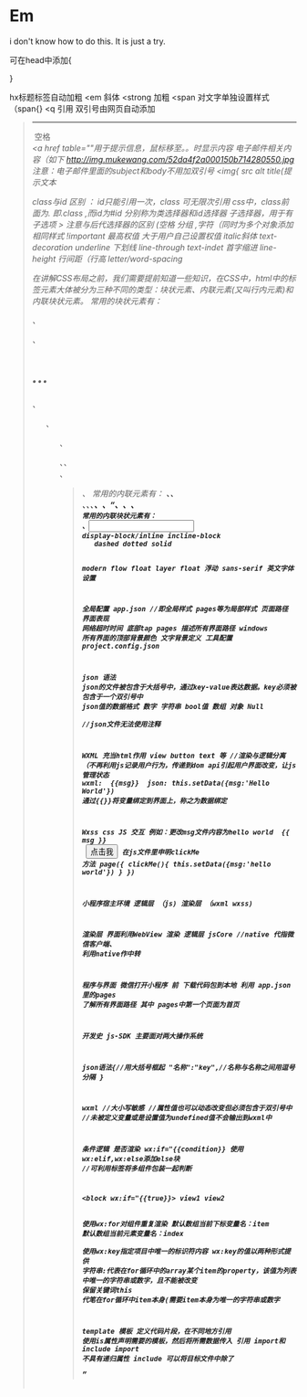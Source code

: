 # Em
i don't know how to do this. It is just a try.

可在head中添加{
<title>...</title>
<script>...</script>
<meta>
<style>...</style>
<link>
}

hx标题标签自动加粗
<em 斜体
<strong 加粗
<span 对文字单独设置样式 （span{}
<q 引用 双引号由网页自动添加
<blockquote 长文本引用
空标签 <br /> <hr /> <img />
空格 &nbsp;
<address 地址标签
<code 引用代码
<pre 引用大段代码 内可保留空格和换行符
<div
<table{
tbody
caption标签，为表格添加标题和摘要
<table summary=  摘要
}

<a href table=""用于提示信息，鼠标移至。。时显示内容
电子邮件相关内容（如下
http://img.mukewang.com/52da4f2a000150b714280550.jpg
注意：电子邮件里面的subject和body不用加双引号
<img{
src alt title(提示文本

<form method="post/get" action="" 表单
<input   type="text/ password/ textarea/        name=" " value="网页中的提示内容"
        type="radio(单选框） checkbox(复选框）  selected="selected"
      multiple="multiple"
    type="submit reset
    placeholder 提供可描述输入字段预期值的提示信息（hint）。
该提示会在输入字段为空时显示，并会在字段获得焦点时消失  
   <lable 标签 
  
css
<link href="style.css" rel="stylesheet" type="text/css" />
class与id 区别 ： id只能引用一次，class 可无限次引用
css中，class前面为. 即.class ,而id为#id     分别称为类选择器和id选择器
子选择器，用于有子选项 >
注意与后代选择器的区别  (空格
分组 ,字符（同时为多个对象添加相同样式
!important 最高权值   大于用户自己设置权值
italic斜体  text-decoration   underline 下划线 line-through
text-indet 首字缩进
line-height 行间距（行高
letter/word-spacing

在讲解CSS布局之前，我们需要提前知道一些知识，在CSS中，html中的标签元素大体被分为三种不同的类型：块状元素、内联元素(又叫行内元素)和内联块状元素。
常用的块状元素有：
<div>、<p>、<h1>...<h6>、<ol>、<ul>、<dl>、<table>、<address>、<blockquote> 、<form>
常用的内联元素有：
<a>、<span>、<br>、<i>、<em>、<strong>、<label>、<q>、<var>、<cite>、<code>
常用的内联块状元素有：
<img>、<input>
display-block/inline incline-block
   dashed dotted solid
        
modern flow float layer
float 浮动
sans-serif 英文字体设置









全局配置 app.json   //即全局样式 pages等为局部样式
        页面路径 界面表现 网络超时时间 底部tap
        pages 描述所有界面路径
        windows 所有界面的顶部背景颜色 文字背景定义
工具配置 project.config.json

json 语法
        json的文件被包含于大括号中，通过key-value表达数据。key必须被包含于一个双引号中
   json值的数据格式
   数字
   字符串
   bool值
   数组
   对象
   Null   
   //json文件无法使用注释
   
WXML  充当html作用
        view button text 等
   //渲染与逻辑分离 （不再利用js记录用户行为，传递到dom api引起用户界面改变，让js管理状态
 wxml:   <text> {{msg}} </text>
 json:  this.setData({msg:'Hello World'})
 通过{{}}将变量绑定到界面上，称之为数据绑定
 
 Wxss css 
 JS 交互
 例如：更改msg文件内容为hello world
 <view> {{ msg }} </view>
 <button bindtap="clickMe">点击我</button>
 在js文件里申明clickMe 方法
 page({
        clickMe(){
        this.setData({msg:'hello world'})
        }
      })
      
      
小程序宿主环境 
逻辑层 （js)
渲染层 （wxml wxss)

渲染层 界面利用WebView 渲染
逻辑层 jsCore                     //native 代指微信客户端、
利用native作中转

程序与界面 
微信打开小程序 前 下载代码包到本地
利用 app.json 里的pages 了解所有界面路径
        其中 pages中第一个页面为首页
        
开发史
js-SDK
主要面对两大操作系统

json语法{//用大括号框起
"名称":"key",//名称与名称之间用逗号分隔
}

wxml 
//大小写敏感
//属性值也可以动态改变但必须包含于双引号中
//未被定义变量或是设置值为undefined值不会输出到wxml中

条件逻辑
        是否渲染 wx:if="{{condition}}
    使用wx:elif,wx:else添加else块
        //可利用标签将多组件包装一起判断
        
<block wx:if="{{true}}>
              <view>view1</view>
              <view>view2</view>
</block>    
    使用wx:for对组件重复渲染
        默认数组当前下标变量名：item
        默认数组当前元素变量名：index                   
     使用wx:key指定项目中唯一的标识符内容
         wx:key的值以两种形式提供
              字符串:代表在for循环中的array某个item的property，该值为列表中唯一的字符串或数字，且不能被改变
              保留关键词this 代笔在for循环中item本身(需要item本身为唯一的字符串或数字

template 模板
    定义代码片段，在不同地方引用
    使用is属性声明需要的模板，然后将所需数据传入
引用 import和include
import 不具有递归属性
include 可以将目标文件中除了 <template/> <wxs/> 外的整个代码引入，相当于拷贝代码
       
界面布局       
flex
    约定：布局元素（容器） container(类名) 容器内元素（项目） item表示项目类名
    
    
    
wxss
    尺寸单位rpx
    尺寸换算：宽度为375物理像素的屏幕下，1rpx = 1px
    样式引用
    内联样式 
    选择器
        类选择器 .class
        id选择器 #id
        元素选择器 element
        伪元素选择器 ::after 在view组件后面插入内容
                    ::before 在view组件前面插入内容
         权重优先级：
                !important  无限大
                style="" 1000
                #id     100
                .class  10
                element 1
ECMAscript      标准化脚本程序设计语言   javascript为其一种实现。
//浏览器中 javascript分为  ECMAscript BOM(浏览器对象类型) DOM(文档对象类型)
//NodeJS 中              ECMAscript NPM native
//小程序                   ECMAscript 小程序框架 小程序API
       //没有DOM BOM 因而JQuery、Zepto这种浏览器类库无法运行
遵循 ECMAscript5  ECMAscript6标准
        小程序IDE提供两者的转换标准 
        
模块化
可将JavaScript 文件作为一个模块，通过module.exports 或者 exports 对外暴露接口
小程序的脚本执行顺序
        入口文件为app.js
        由require文件顺序决定加载顺序
        
作用域
        与JQuary相似
        文件中定义的函数和变量只在当前文件有效
        使用getApp()获取全局变量
        
渲染与逻辑
1.渲染层与数据相关
2.逻辑层负责产生、处理数据
3.逻辑层通过Page的setData方法将数据传递至渲染
数据驱动
wxml对象和js可以看作是DOM树
{name:"view",
children:[
        {text: "hello world"}
        ]
       }
 
 //下使用app来代替代码层面的程序概念
 利用App()来注册程序App,其他js脚本可使用宿主环境提供的getApp()来获取程序实例
 App({
  onLaunch: function(options) {},
  onShow: function(options) {},
  onHide: function() {},
  onError: function(msg) {},
  globalData: 'I am global data'
})
其中onLaunch / onShow / onHide 三个回调是App实例的生命周期函数
onLaunch 当小程序初始化完成时，会触发onLaunch（全局只触发一次
onShow 当小程序启动，或从后台切回前台时触发
onHide 前台进入后台触发
onError 脚本错误或调用API 失败

程序的生命周期
初次打开小程序时，微信客户端初始化好宿主环境，下载小程序的代码包注入到宿主环境，初始化环境后调用onLaunch函数
home键或右上角退出小程序并未销毁（程序进入后台 onHide方法被调用
再次打开 onShow方法被调用
打开方式被分配给options函数
        app({
        onLounch:function {console.log(options)},
        onShow:function {console.log(options)}
        })
小程序全局数据
App实例是单例的，不同页面直接可以通过App实例下的属性来共享数据
App({
        globalData:"I am globalData"
        })
    other.js
var appInstance=getApp()
console.log(appInstance.globalData)

页面
//默认Pages字段的第一个页面为主页

Page构造器
Page({
  data: { text: "This is page data." },
  onLoad: function(options) { },
  onReady: function() { },
  onShow: function() { },
  onHide: function() { },
  onUnload: function() { },
  onPullDownRefresh: function() { },
  onReachBottom: function() { },
  onShareAppMessage: function () { },
  onPageScroll: function() { }
})

生命周期函数
onload 初次加载
onReady 初次渲染完成
onShow 监听页面显示，触发早于onReady
onHide 监听页面隐藏
onUnload 卸载
onPullDownRefresh 监听用户下拉
onReachBottom 上拉处理事件
onShareAppMessage 右上角转发
onPageScroll 页面滚动函数
初次加载 onLoad方法被调用，Page未被销毁则仅调用一次，回调时获取当前页面的打开参数option
当前页面使用wx.redirectTo或wx.navigateBack返回到其他页时，当前页面会被微信客户端销毁回收，此时Page构造器参数所定义的onUnload方法会被调用

// pages/list/list.js
// 列表页使用navigateTo跳转到详情页
wx.navigateTo({ url: 'pages/detail/detail?id=1&other=abc' })

// pages/detail/detail.js
Page({
  onLoad: function(option) {
        console.log(option.id)
        console.log(option.other)
  }
})
页面路径用？分割path和query部分，query多参数用&分割
page构造器里onLoad里option可以拿到当前页面打开参数，类型为Object,键值与界面URL上query 值一一对应

页面数据
wxml通过数据绑定的方法绑定从逻辑层传来的数据字段，数据即Page里data,data参数是页面第一次渲染时从逻辑层传到渲染层
setData函数，可以在Page实例下的方法调用this.setData把数据传递给渲染层更新数据，由于渲染与逻辑是两个线程，传递数据相当于异步过程，setData第二个参数callBack回调，在这次setData渲染完毕后触发。
Page({
  onLoad: function(){
    this.setData({
      text: 'change data'
    }, function(){
      // 在这次setData对界面渲染完毕后触发
    })
  }
})

注意事项：
直接修改 Page实例的this.data 而不调用 this.setData 是无法改变页面的状态的，还会造成数据不一致。
由于setData是需要两个线程的一些通信消耗，为了提高性能，每次设置的数据不应超过1024kB。
不要把data中的任意一项的value设为undefined，否则可能会有引起一些不可预料的bug。

页面的用户行为
onPullDownRefresh 下拉刷新
需要在app.json的window选项中或页面配置page.json中设置enablePullDownRefresh为true。当处理完数据刷新后，wx.stopPullDownRefresh可以停止当前页面的下拉刷新

Page({
onShareAppMessage: function () {
 return {
   title: '自定义转发标题',
   path: '/page/user?id=123'
 }
}
})
等等...

页面跳转
使用 wx.navigateTo({ url: 'pageD' }) 可以往当前页面栈多推入一个 pageD，此时页面栈变成 [ pageA, pageB, pageC, pageD ]。
使用 wx.navigateBack() 可以退出当前页面栈的最顶上页面，此时页面栈变成 [ pageA, pageB, pageC ]。
使用wx.redirectTo({ url: 'pageE' }) 是替换当前页变成pageE，此时页面栈变成 [ pageA, pageB, pageE ]，当页面栈到达10层没法再新增的时候，往往就是使用redirectTo这个API进行页面跳转。
多页面的生命周期等等。详见https://developers.weixin.qq.com/ebook?action=get_post_info&docid=0004eec99acc808b00861a5bd5280a

组件
API
多数API挂在wx
wx.on* 监听某个事件发生 接受一个Callback参数，当事件触发，调用Callback函数
wx.get* 获取宿主环境数据的接口
wx.set* 写入数据到宿主环境

接口回调
success 调用成功
fail 调用失败
complete 调用完成（无论结果

事件
<view id="tapTest" data-hi="WeChat" bindtap="tapName"> Click me! </view>

// page.js
   Page({
  tapName: function(event) {
    console.log(event)
  }
})

事件通过bindtao绑定到组件上，在Page中定义对应的事件处理函数，当触发事件，处理函数执行，同时受到一个事件对象event

事u件绑定与冒泡捕获
key以bind或catch开头，后跟上事件类型
bind 和capture-bind 分别表示事件的冒泡阶段和捕获阶段（捕获在前
catch可以阻止事件向上冒泡

flex布局
flex-direction 属性 设置坐标轴方向
flex-wrap 设置是否允许多行排列及方式
justify-content 在主轴上对齐方式，及项目间是否空隙
align-items 在行中对齐方式
